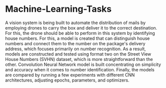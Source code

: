 # Machine-Learning-Tasks
A vision system is being built to automate the distribution of mails by employing drones to carry the box and deliver it to the correct destination.  For this, the drone should be able to perform in this system by identifying house numbers. For this, a model is created that can distinguish house numbers and connect them to the number on the package's delivery address, which focuses primarily on number recognition. As a result, models are constructed and tested using format two on the Street View House Numbers (SVHN) dataset, which is more straightforward than the other. Convolution Neural Network model is built concentrating on simplicity and accuracy when it comes to number identification. Finally, the models are compared by running a few experiments with different CNN architectures, adjusting epochs, parameters, and optimizers.
